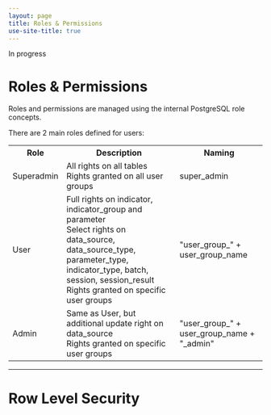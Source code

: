 ```yaml
---
layout: page
title: Roles & Permissions
use-site-title: true
---
```


In progress

# Roles & Permissions
Roles and permissions are managed using the internal PostgreSQL role concepts.

<p>There are 2 main roles defined for users:</p>
<table>
  <tr>
    <th>Role</th>
    <th>Description</th>
    <th>Naming</th>
  </tr>
  <tr>
    <td>Superadmin</td>
    <td>
      All rights on all tables</br>
      Rights granted on all user groups
    </td>
    <td>super_admin</td>
  </tr>
  <tr>
    <td>User</td>
    <td>
      Full rights on indicator, indicator_group and parameter</br>
      Select rights on data_source, data_source_type, parameter_type, indicator_type, batch, session, session_result</br>
      Rights granted on specific user groups
    </td>
    <td>"user_group_" + user_group_name</td>
  </tr>
  <tr>
    <td>Admin</td>
    <td>
      Same as User, but additional update right on data_source</br>
      Rights granted on specific user groups
    </td>
    <td>"user_group_" + user_group_name + "_admin"</td>
  </tr>
</table>


---


# Row Level Security
